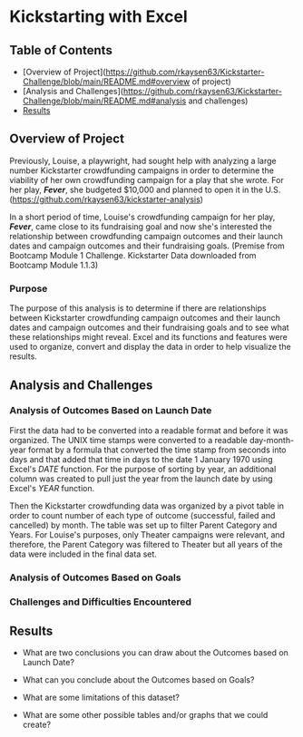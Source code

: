 # Kickstarting with Excel

## Table of Contents
* [Overview of Project](https://github.com/rkaysen63/Kickstarter-Challenge/blob/main/README.md#overview of project)
* [Analysis and Challenges](https://github.com/rkaysen63/Kickstarter-Challenge/blob/main/README.md#analysis and challenges)
* [Results](https://github.com/rkaysen63/Kickstarter-Challenge/blob/main/README.md#results)

## Overview of Project

Previously, Louise, a playwright, had sought help with analyzing a large number Kickstarter crowdfunding campaigns in order to determine the viability of her own crowdfunding campaign for a play that she wrote.  For her play, ***Fever***, she budgeted $10,000 and planned to open it in the U.S.  (https://github.com/rkaysen63/kickstarter-analysis)

In a short period of time, Louise's crowdfunding campaign for her play, ***Fever***, came close to its fundraising  goal and now she's interested the relationship between crowdfunding campaign outcomes and their launch dates and campaign outcomes and their fundraising goals. (Premise from Bootcamp Module 1 Challenge.  Kickstarter Data downloaded from Bootcamp Module 1.1.3)

### Purpose

The purpose of this analysis is to determine if there are relationships between Kickstarter crowdfunding campaign outcomes and their launch dates and campaign outcomes and their fundraising goals and to see what these relationships might reveal.  Excel and its functions and features were used to organize, convert and display the data in order to help visualize the results.  


## Analysis and Challenges

### Analysis of Outcomes Based on Launch Date
First the data had to be converted into a readable format and before it was organized.  The UNIX time stamps were converted to a readable day-month-year format by a formula that converted the time stamp from seconds into days and that added that time in days to the date 1 January 1970 using Excel's *DATE* function.  For the purpose of sorting by year, an additional column was created to pull just the year from the launch date by using Excel's *YEAR* function.

Then the Kickstarter crowdfunding data was organized by a pivot table in order to count number of each type of outcome (successful, failed and cancelled) by month.  The table was set up to filter Parent Category and Years.  For Louise's purposes, only Theater campaigns were relevant, and therefore, the Parent Category was filtered to Theater but all years of the data were included in the final data set. 


### Analysis of Outcomes Based on Goals

### Challenges and Difficulties Encountered

## Results

- What are two conclusions you can draw about the Outcomes based on Launch Date?

- What can you conclude about the Outcomes based on Goals?

- What are some limitations of this dataset?

- What are some other possible tables and/or graphs that we could create?
